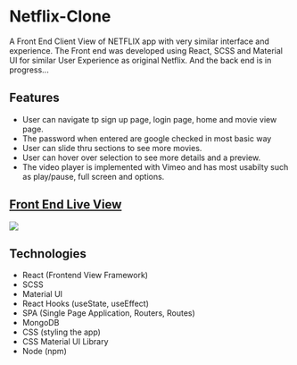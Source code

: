 # Netflix-Clone

A Front End Client View of NETFLIX app with very similar interface and experience. The Front end was developed using React, SCSS and Material UI for similar User Experience as original Netflix. And the back end is in progress...

## Features

- User can navigate tp sign up page, login page, home and movie view page.
- The password when entered are google checked in most basic way
- User can slide thru sections to see more movies.
- User can hover over selection to see more details and a preview.
- The video player is implemented with Vimeo and has most usabilty such as play/pause, full screen and options.

## [Front End Live View](https://netflix-client-view.vercel.app/)

![](client/media/netflix-mockup.gif)

## Technologies

- React (Frontend View Framework)
- SCSS
- Material UI
- React Hooks (useState, useEffect)
- SPA (Single Page Application, Routers, Routes)
- MongoDB
- CSS (styling the app)
- CSS Material UI Library
- Node (npm)
